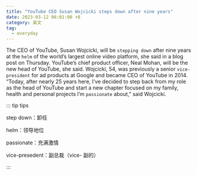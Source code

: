 ```yaml
---
title: "YouTube CEO Susan Wojcicki steps down after nine years"
date: 2023-03-12 06:01:00 +8
category: 英文
tag:
  - everyday
---
```


The CEO of YouTube, Susan Wojcicki, will be `stepping down` after nine years at the `helm` of the world’s largest online video platform, she said in a blog post on Thursday. YouTube’s chief product officer, Neal Mohan, will be the new head of YouTube, she said. Wojcicki, 54, was previously a senior `vice-president` for ad products at Google and became CEO of YouTube in 2014. “Today, after nearly 25 years here, I’ve decided to step back from my role as the head of YouTube and start a new chapter focused on my family, health and personal projects I’m `passionate` about,” said Wojcicki.

::: tip tips

step down：卸任

helm：领导地位

passionate：充满激情

vice-presedent：副总裁（vice- 副的）

:::
